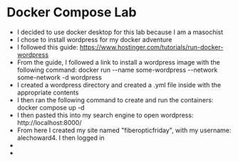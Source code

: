 # Docker Compose Lab

  - I decided to use docker desktop for this lab because I am a masochist
  - I chose to install wordpress for my docker adventure
  - I followed this guide: https://www.hostinger.com/tutorials/run-docker-wordpress
  - From the guide, I followed a link to install a wordpress image with the following command: docker run --name some-wordpress --network some-network -d wordpress
  - I created a wordpress directory and created a .yml file inside with the appropriate contents
  - I then ran the following command to create and run the containers: docker compose up -d
  - I then pasted this into my search engine to open wordpress: http://localhost:8000/
  - From here I created my site named "fiberopticfriday", with my username: alechoward4. I then logged in
  - 
  - 
